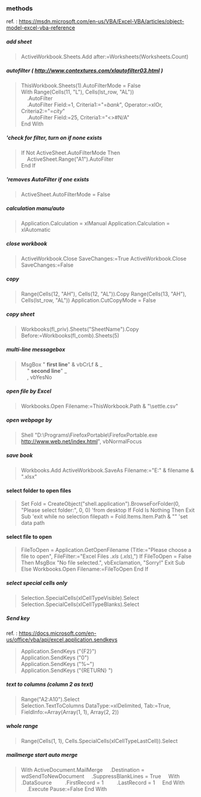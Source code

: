 
### methods
ref. : https://msdn.microsoft.com/en-us/VBA/Excel-VBA/articles/object-model-excel-vba-reference
##### add sheet
> ActiveWorkbook.Sheets.Add after:=Worksheets(Worksheets.Count)

##### autofilter ( http://www.contextures.com/xlautofilter03.html )
> ThisWorkbook.Sheets(1).AutoFilterMode = False  
> With Range(Cells(11, "L"), Cells(lst_row, "AL"))  
> &#160;&#160;&#160;&#160;.AutoFilter  
> &#160;&#160;&#160;&#160;.AutoFilter Field:=1, Criteria1:="=*bank*", Operator:=xlOr, Criteria2:="=*city*"  
> &#160;&#160;&#160;&#160;.AutoFilter Field:=25, Criteria1:="<>#N/A"  
> End With
 
##### 'check for filter, turn on if none exists  
> If Not ActiveSheet.AutoFilterMode Then  
> &#160;&#160;&#160;&#160;ActiveSheet.Range("A1").AutoFilter  
> End If
 
##### 'removes AutoFilter if one exists  
> ActiveSheet.AutoFilterMode = False

##### calculation manu/auto
> Application.Calculation = xlManual
> Application.Calculation = xlAutomatic

#####  close workbook
> ActiveWorkbook.Close SaveChanges:=True
> ActiveWorkbook.Close SaveChanges:=False

##### copy
> Range(Cells(12, "AH"), Cells(12, "AL")).Copy Range(Cells(13, "AH"), Cells(lst_row, "AL"))
> Application.CutCopyMode = False

##### copy sheet
> Workbooks(fl_priv).Sheets("SheetName").Copy Before:=Workbooks(fl_comb).Sheets(5)

##### multi-line messagebox
> MsgBox " ******first line******" & vbCrLf & _  
> &#160;&#160;&#160;&#160;" ******second line******" _  
> &#160;&#160;&#160;&#160;, vbYesNo

##### open file by Excel
> Workbooks.Open Filename:=ThisWorkbook.Path & "\settle.csv"

##### open webpage by
> Shell "D:\Programs\FirefoxPortable\FirefoxPortable.exe http://www.web.net/index.html", vbNormalFocus

##### save book
> Workbooks.Add
> ActiveWorkbook.SaveAs Filename:="E:\" & filename & ".xlsx"

#### select folder to open files
> Set Fold = CreateObject("shell.application").BrowseForFolder(0, "Please select folder:", 0, 0) 'from desktop
> If Fold Is Nothing Then Exit Sub 'exit while no selection
> filepath = Fold.Items.Item.Path & "\" 'set data path

#### select file to open
> FileToOpen = Application.GetOpenFilename (Title:="Please choose a file to open", FileFilter:="Excel Files *.xls* (*.xls*),")
> If FileToOpen = False Then
>     MsgBox "No file selected.", vbExclamation, "Sorry!"
>     Exit Sub
> Else
>     Workbooks.Open Filename:=FileToOpen
> End If

##### select special cells only
> Selection.SpecialCells(xlCellTypeVisible).Select
> Selection.SpecialCells(xlCellTypeBlanks).Select

##### Send key
 ref. : https://docs.microsoft.com/en-us/office/vba/api/excel.application.sendkeys

> Application.SendKeys ("{F2}")  
> Application.SendKeys ("0")  
> Application.SendKeys ("%~")  
> Application.SendKeys ("{RETURN} ")

##### text to columns (column 2 as text)
> Range("A2:A10").Select  
> Selection.TextToColumns DataType:=xlDelimited, Tab:=True, FieldInfo:=Array(Array(1, 1), Array(2, 2))

##### whole range
> Range(Cells(1, 1), Cells.SpecialCells(xlCellTypeLastCell)).Select

##### mailmerge start auto merge
> With ActiveDocument.MailMerge
> &#160;&#160;&#160;&#160;.Destination = wdSendToNewDocument
> &#160;&#160;&#160;&#160;.SuppressBlankLines = True
> &#160;&#160;&#160;&#160;With .DataSource
> &#160;&#160;&#160;&#160;&#160;&#160;&#160;&#160;.FirstRecord = 1
> &#160;&#160;&#160;&#160;&#160;&#160;&#160;&#160;.LastRecord = 1
> &#160;&#160;&#160;&#160;End With
> &#160;&#160;&#160;&#160;.Execute Pause:=False
> End With
